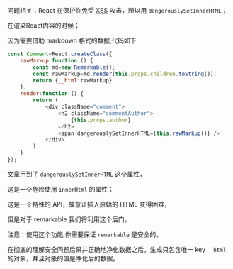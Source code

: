 问题相关：React 在保护你免受 [XSS](https://en.wikipedia.org/wiki/Cross-site_scripting) 攻击，所以用 `dangerouslySetInnerHTML`；

在渲染React内容的时候；

因为需要借助 markdown 格式的数据,代码如下

```javascript
const Comment=React.createClass({
    rawMarkup:function () {
        const md=new Remarkable();
        const rawMarkup=md.render(this.props.children.toString());
        return {__html:rawMarkup}
    },
    render:function () {
        return (
            <div className="comment">
                <h2 className="commentAuthor">
                    {this.props.author}
                </h2>
                <span dangerouslySetInnerHTML={this.rawMarkup()} />
            </div>
        )
    }
});
```
                    
文章用到了 `dangerouslySetInnerHTML` 这个属性，

这是一个危险使用 `innerHtml` 的属性；

这是一个特殊的 API，故意让插入原始的 HTML 变得困难，

但是对于 remarkable 我们将利用这个后门。

注意：使用这个功能,你需要保证 `remarkable` 是安全的。

在彻底的理解安全问题后果并正确地净化数据之后，生成只包含唯一 key `__html` 的对象，并且对象的值是净化后的数据。
